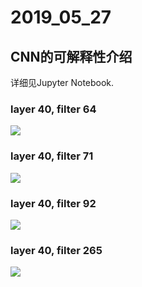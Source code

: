 # 2019_05_27

## CNN的可解释性介绍

详细见Jupyter Notebook.

### layer 40, filter 64

![](https://github.com/wmn7/ML_Practice/blob/master/2019_05_27/pic/layer40_filter64.jpg)

### layer 40, filter 71

![](https://github.com/wmn7/ML_Practice/blob/master/2019_05_27/pic/layer40_filter71.jpg)

### layer 40, filter 92

![](https://github.com/wmn7/ML_Practice/blob/master/2019_05_27/pic/layer40_filter92.jpg)

### layer 40, filter 265

![](https://github.com/wmn7/ML_Practice/blob/master/2019_05_27/pic/layer40_filter265.jpg)